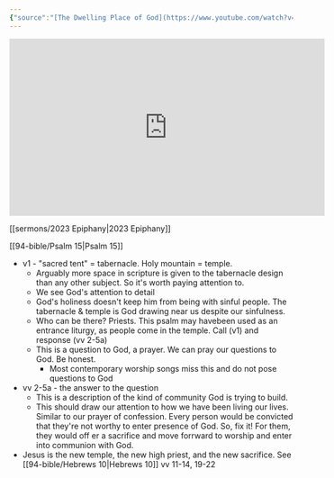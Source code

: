 ```yaml
---
{"source":"[The Dwelling Place of God](https://www.youtube.com/watch?v=vwkaYxgEr9A)","clipped":"2023-02-02","dg-publish":true,"grade":2,"context":"Personal","type":"Resource","status":"Active","topic":"Sermon","dateCreated":"2023-08-09","permalink":"/sermons/2023-01-29-the-dwelling-place-of-god/","dgPassFrontmatter":true}
---
```



<iframe width="560" height="315" src="https://www.youtube.com/embed/vwkaYxgEr9A" title="YouTube video player" frameborder="0" allow="accelerometer; autoplay; clipboard-write; encrypted-media; gyroscope; picture-in-picture" allowfullscreen></iframe>

[[sermons/2023 Epiphany\|2023 Epiphany]]

[[94-bible/Psalm 15\|Psalm 15]]

* v1 - "sacred tent" = tabernacle. Holy mountain = temple.
    * Arguably more space in scripture is given to the tabernacle design than any other subject. So it's worth paying attention to.
    * We see God's attention to detail
    * God's holiness doesn't keep him from being with sinful people. The tabernacle & temple is God drawing near us despite our sinfulness.
    * Who can be there? Priests. This psalm may havebeen used as an entrance liturgy, as people come in the temple. Call (v1) and response (vv 2-5a)
    * This is a question to God, a prayer. We can pray our questions to God. Be honest.
        * Most contemporary worship songs miss this and do not pose questions to God
* vv 2-5a - the answer to the question
    * This is a description of the kind of community God is trying to build.
    * This should draw our attention to how we have been living our lives. Similar to our prayer of confession. Every person would be convicted that they're not worthy to enter presence of God. So, fix it! For them, they would off er a sacrifice and move forrward to worship and enter into communion with God.
* Jesus is the new temple, the new high priest, and the new sacrifice. See [[94-bible/Hebrews 10\|Hebrews 10]] vv 11-14, 19-22